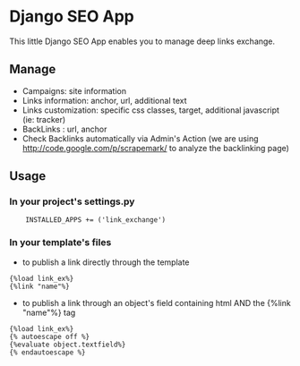 # Django SEO App #
This little Django SEO App enables you to manage deep links exchange.


## Manage ##
  * Campaigns: site information
  * Links information: anchor, url, additional text
  * Links customization: specific css classes, target, additional javascript (ie: tracker)
  * BackLinks : url, anchor
  * Check Backlinks automatically via Admin's Action (we are using http://code.google.com/p/scrapemark/ to analyze the backlinking page)

## Usage ##

### In your project's settings.py ###
```
    INSTALLED_APPS += ('link_exchange')
```

### In your template's files ###
  * to publish a link directly through the template
```
{%load link_ex%}
{%link "name"%}
```
  * to publish a link through an object's field containing html AND the {%link "name"%} tag
```
{%load link_ex%}
{% autoescape off %}
{%evaluate object.textfield%}
{% endautoescape %}
```